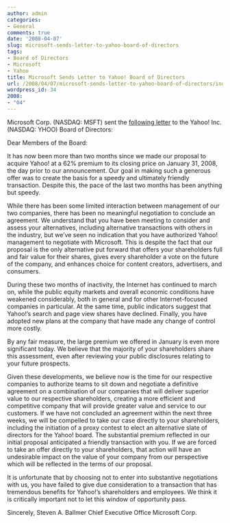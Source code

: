 ```yaml
---
author: admin
categories:
- General
comments: true
date: '2008-04-07'
slug: microsoft-sends-letter-to-yahoo-board-of-directors
tags:
- Board of Directors
- Microsoft
- Yahoo
title: Microsoft Sends Letter to Yahoo! Board of Directors
url: /2008/04/07/microsoft-sends-letter-to-yahoo-board-of-directors/index.html
wordpress_id: 34
2008:
- "04"
---
```



Microsoft Corp. (NASDAQ: MSFT) sent the [following letter](http://www.microsoft.com/presspass/press/2008/apr08/04-05LetterPR.mspx) to the Yahoo! Inc. (NASDAQ: YHOO) Board of Directors:

Dear Members of the Board:

It has now been more than two months since we made our proposal to acquire Yahoo! at a 62% premium to its closing price on January 31, 2008, the day prior to our announcement. Our goal in making such a generous offer was to create the basis for a speedy and ultimately friendly transaction. Despite this, the pace of the last two months has been anything but speedy.

While there has been some limited interaction between management of our two companies, there has been no meaningful negotiation to conclude an agreement. We understand that you have been meeting to consider and assess your alternatives, including alternative transactions with others in the industry, but we’ve seen no indication that you have authorized Yahoo! management to negotiate with Microsoft. This is despite the fact that our proposal is the only alternative put forward that offers your shareholders full and fair value for their shares, gives every shareholder a vote on the future of the company, and enhances choice for content creators, advertisers, and consumers.

During these two months of inactivity, the Internet has continued to march on, while the public equity markets and overall economic conditions have weakened considerably, both in general and for other Internet-focused companies in particular. At the same time, public indicators suggest that Yahoo!’s search and page view shares have declined. Finally, you have adopted new plans at the company that have made any change of control more costly.

By any fair measure, the large premium we offered in January is even more significant today. We believe that the majority of your shareholders share this assessment, even after reviewing your public disclosures relating to your future prospects.

Given these developments, we believe now is the time for our respective companies to authorize teams to sit down and negotiate a definitive agreement on a combination of our companies that will deliver superior value to our respective shareholders, creating a more efficient and competitive company that will provide greater value and service to our customers. If we have not concluded an agreement within the next three weeks, we will be compelled to take our case directly to your shareholders, including the initiation of a proxy contest to elect an alternative slate of directors for the Yahoo! board. The substantial premium reflected in our initial proposal anticipated a friendly transaction with you. If we are forced to take an offer directly to your shareholders, that action will have an undesirable impact on the value of your company from our perspective which will be reflected in the terms of our proposal.

It is unfortunate that by choosing not to enter into substantive negotiations with us, you have failed to give due consideration to a transaction that has tremendous benefits for Yahoo!’s shareholders and employees. We think it is critically important not to let this window of opportunity pass.

Sincerely,
Steven A. Ballmer
Chief Executive Office
Microsoft Corp.
